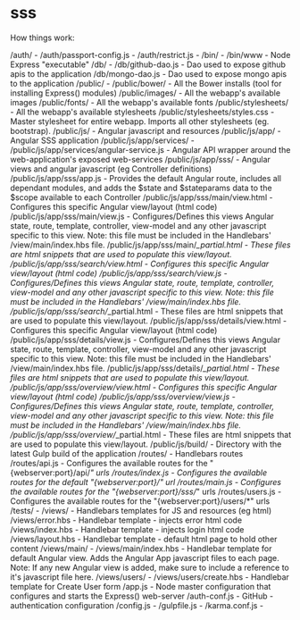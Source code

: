 # sss

How things work:

/auth/                                      -
/auth/passport-config.js                    -
/auth/restrict.js                           -
/bin/                                       -
/bin/www                                    - Node Express "executable"
/db/                                        -
/db/github-dao.js                           - Dao used to expose github apis to the application
/db/mongo-dao.js                            - Dao used to expose mongo apis to the application
/public/                                    -
/public/bower/                              - All the Bower installs (tool for installing Express() modules)
/public/images/                             - All the webapp's available images
/public/fonts/                              - All the webapp's available fonts
/public/stylesheets/                        - All the webapp's available stylesheets
/public/stylesheets/styles.css              - Master stylesheet for entire webapp. Imports all other stylesheets (eg. bootstrap).
/public/js/                                 - Angular javascript and resources
/public/js/app/                             - Angular SSS application
/public/js/app/services/                    -
/public/js/app/services/angular-service.js  - Angular API wrapper around the web-application's exposed web-services
/public/js/app/sss/                         - Angular views and angular javascript (eg Controller definitions)
/public/js/app/sss/app.js                   - Provides the default Angular route, includes all dependant modules, and adds
                                              the $state and $stateparams data to the $scope available to each Controller
/public/js/app/sss/main/view.html           - Configures this specific Angular view/layout (html code)
/public/js/app/sss/main/view.js             - Configures/Defines this views Angular state, route, template, controller,
                                              view-model and any other javascript specific to this view.  Note: this file
                                              must be included in the Handlebars' /view/main/index.hbs file.
/public/js/app/sss/main/*_partial.html      - These files are html snippets that are used to populate this view/layout.
/public/js/app/sss/search/view.html         - Configures this specific Angular view/layout (html code)
/public/js/app/sss/search/view.js           - Configures/Defines this views Angular state, route, template, controller,
                                              view-model and any other javascript specific to this view.  Note: this file
                                              must be included in the Handlebars' /view/main/index.hbs file.
/public/js/app/sss/search/*_partial.html    - These files are html snippets that are used to populate this view/layout.
/public/js/app/sss/details/view.html        - Configures this specific Angular view/layout (html code)
/public/js/app/sss/details/view.js          - Configures/Defines this views Angular state, route, template, controller,
                                              view-model and any other javascript specific to this view.  Note: this file
                                              must be included in the Handlebars' /view/main/index.hbs file.
/public/js/app/sss/details/*_partial.html   - These files are html snippets that are used to populate this view/layout.
/public/js/app/sss/overview/view.html       - Configures this specific Angular view/layout (html code)
/public/js/app/sss/overview/view.js         - Configures/Defines this views Angular state, route, template, controller,
                                              view-model and any other javascript specific to this view.  Note: this file
                                              must be included in the Handlebars' /view/main/index.hbs file.
/public/js/app/sss/overview/*_partial.html  - These files are html snippets that are used to populate this view/layout.
/public/js/build/                           - Directory with the latest Gulp build of the application
/routes/                                    - Handlebars routes
/routes/api.js                              - Configures the available routes for the "{webserver:port}/api/*" urls
/routes/index.js                            - Configures the available routes for the default "{webserver:port}/" url
/routes/main.js                             - Configures the available routes for the "{webserver:port}/sss/*" urls
/routes/users.js                            - Configures the available routes for the "{webserver:port}/users/*" urls
/tests/                                     -
/views/                                     - Handlebars templates for JS and resources (eg html)
/views/error.hbs                            - Handlebar template - injects error html code
/views/index.hbs                            - Handlebar template - injects login html code
/views/layout.hbs                           - Handlebar template - default html page to hold other content
/views/main/                                -
/views/main/index.hbs                       - Handlebar template for default Angular view.  Adds the Angular App
                                              javascript files to each page. Note: If any new Angular view is added, make
                                              sure to include a reference to it's javascript file here.
/views/users/                               -
/views/users/create.hbs                     - Handlebar template for Create User form
/app.js                                     - Node master configuration that configures and starts the Express() web-server
/auth-conf.js                               - GitHub - authentication configuration
/config.js                                  -
/gulpfile.js                                -
/karma.conf.js                              -
